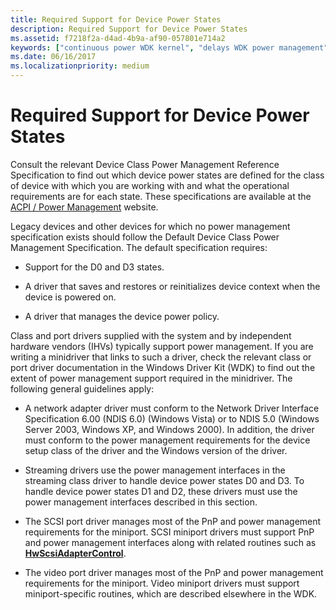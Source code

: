 ```yaml
---
title: Required Support for Device Power States
description: Required Support for Device Power States
ms.assetid: f7218f2a-d4ad-4b9a-af90-057801e714a2
keywords: ["continuous power WDK kernel", "delays WDK power management", "device power states WDK kernel", "hardware WDK power management", "legacy power management WDK kernel", "class drivers WDK power management", "port drivers WDK power management"]
ms.date: 06/16/2017
ms.localizationpriority: medium
---
```


# Required Support for Device Power States





Consult the relevant Device Class Power Management Reference Specification to find out which device power states are defined for the class of device with which you are working with and what the operational requirements are for each state. These specifications are available at the [ACPI / Power Management](http://go.microsoft.com/fwlink/p/?linkid=57185) website.

Legacy devices and other devices for which no power management specification exists should follow the Default Device Class Power Management Specification. The default specification requires:

-   Support for the D0 and D3 states.

-   A driver that saves and restores or reinitializes device context when the device is powered on.

-   A driver that manages the device power policy.

Class and port drivers supplied with the system and by independent hardware vendors (IHVs) typically support power management. If you are writing a minidriver that links to such a driver, check the relevant class or port driver documentation in the Windows Driver Kit (WDK) to find out the extent of power management support required in the minidriver. The following general guidelines apply:

-   A network adapter driver must conform to the Network Driver Interface Specification 6.00 (NDIS 6.0) (Windows Vista) or to NDIS 5.0 (Windows Server 2003, Windows XP, and Windows 2000). In addition, the driver must conform to the power management requirements for the device setup class of the driver and the Windows version of the driver.

-   Streaming drivers use the power management interfaces in the streaming class driver to handle device power states D0 and D3. To handle device power states D1 and D2, these drivers must use the power management interfaces described in this section.

-   The SCSI port driver manages most of the PnP and power management requirements for the miniport. SCSI miniport drivers must support PnP and power management interfaces along with related routines such as [**HwScsiAdapterControl**](https://msdn.microsoft.com/library/windows/hardware/ff557274).

-   The video port driver manages most of the PnP and power management requirements for the miniport. Video miniport drivers must support miniport-specific routines, which are described elsewhere in the WDK.

 

 




